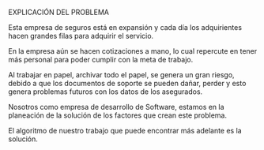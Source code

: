 EXPLICACIÓN DEL PROBLEMA

Esta empresa de seguros está en expansión y cada día los adquirientes hacen grandes filas para adquirir el servicio.

En la empresa aún se hacen cotizaciones a mano, lo cual repercute en tener más personal para poder cumplir con la meta de trabajo.

Al trabajar en papel, archivar todo el papel,  se genera un gran riesgo, debido a que los documentos de soporte se pueden dañar, perder y esto genera problemas futuros con los datos de los asegurados.

Nosotros como empresa de desarrollo de Software, estamos en la planeación de la solución de los factores que crean este problema.

El algoritmo de nuestro trabajo que puede encontrar más adelante es la solución.